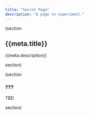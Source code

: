 ```yaml
---
title: "Secret Page"
description: "A page to experiment."
---
```


(section

## {{meta.title}}

{{meta.description}}

section)

(section

### ???

TBD

section)